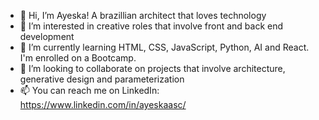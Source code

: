 - 👋 Hi, I’m Ayeska! A brazillian architect that loves technology
- 👀 I’m interested in creative roles that involve front and back end development
- 🌱 I’m currently learning HTML, CSS, JavaScript, Python, AI and React. I'm enrolled on a Bootcamp.
- 💞️ I’m looking to collaborate on projects that involve architecture, generative design and parameterization
- 📫 You can reach me on LinkedIn: https://www.linkedin.com/in/ayeskaasc/

<!---
ayscd/ayscd is a ✨ special ✨ repository because its `README.md` (this file) appears on your GitHub profile.
You can click the Preview link to take a look at your changes.
--->
